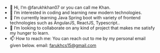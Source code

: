 - 👋 Hi, I’m @farukhkhan07 or you can call me Khan.
- 👀 I’m interested in coding and learning new modern technologies.
- 🌱 I’m currently learning Java Spring boot with variety of frontend technologies such as AngularJS, ReactJS, Typescript..
- 💞️ I’m looking to collaborate on any kind of project that makes me satisfy my hunger to learn. 
- 📫 How to reach me: You can reach out to me by my personal email given below.
email: farukhcs15@gmail.com

<!---
farukhkhan07/farukhkhan07 is a ✨ special ✨ repository because its `README.md` (this file) appears on your GitHub profile.
You can click the Preview link to take a look at your changes.
--->
